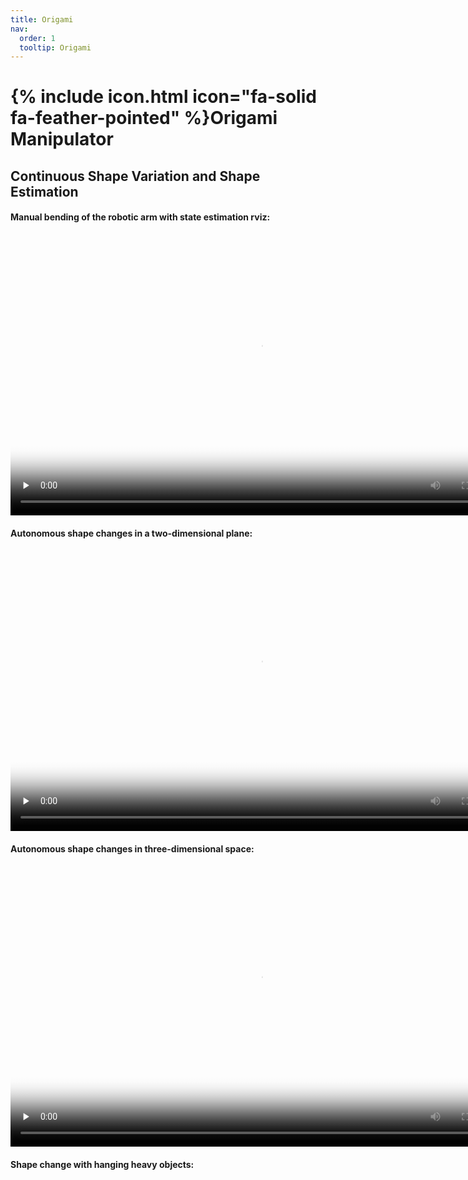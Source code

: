 ```yaml
---
title: Origami
nav:
  order: 1
  tooltip: Origami
---
```


# {% include icon.html icon="fa-solid fa-feather-pointed" %}Origami Manipulator

## Continuous Shape Variation and Shape Estimation

#### Manual bending of the robotic arm with state estimation rviz:
 
<video id="video" controls="controls" width="800" height="450" preload="none" poster="封面">
      <source id="mp4" src="./0_1-manual_manipulation.mp4" type="video/mp4">
</video>



#### Autonomous shape changes in a two-dimensional plane:
 
<video id="video" controls="controls" width="800" height="450" preload="none" poster="封面">
      <source id="mp4" src="./1_2-2D_shape_transition.mp4" type="video/mp4">
</video>


#### Autonomous shape changes in three-dimensional space:
 
<video id="video" controls="controls" width="800" height="450" preload="none" poster="封面">
      <source id="mp4" src="./1-3-3D_singleSection_2.mp4" type="video/mp4">
</video>


####  Shape change with hanging heavy objects:
 
